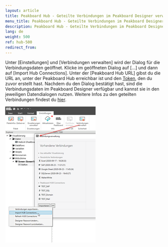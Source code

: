 ```yaml
---
layout: article
title: Peakboard Hub - Geteilte Verbindungen im Peakboard Designer verwenden 
menu_title: Peakboard Hub - Geteilte Verbindungen im Peakboard Designer verwenden 
description: Peakboard Hub - Geteilte Verbindungen im Peakboard Designer verwenden 
lang: de
weight: 500
ref: hub-500
redirect_from:
---
```

Unter [Einstellungen] und [Verbindungen verwalten] wird der Dialog für die Verbindungsdaten geöffnet.
Klicke im geöffneten Dialog auf […] und dann auf [Import Hub Connections]. 
Unter der [Peakboard Hub URL] gibst du die URL an, unter der Peakboard Hub erreichbar ist und den [Token](/hub/de-hub_tokens.html), den du zuvor erstellt hast. 
Nachdem du den Dialog bestätigt hast, sind die Verbindungsdaten im Peakboard Designer verfügbar und kannst sie in den jeweiligen Datendialogen nutzen. 
Weitere Infos zu den geteilten Verbindungen findest du [hier](/misc/de-shared-connection.html). 

![Shared Connections Bild 2](/assets/images/hub/hub_sharedconnection2.png) 
